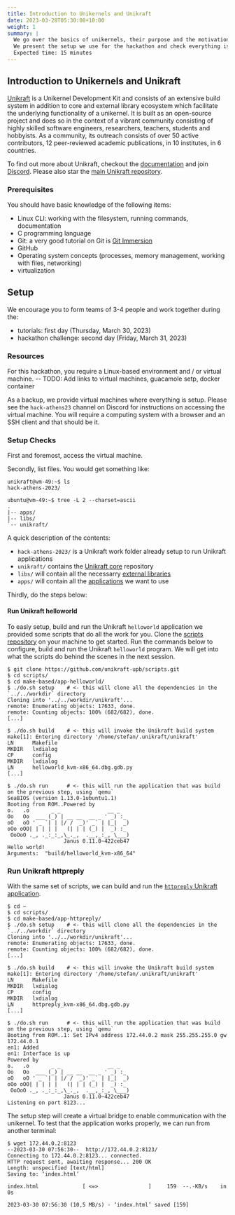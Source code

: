 ```yaml
---
title: Introduction to Unikernels and Unikraft
date: 2023-03-28T05:30:08+10:00
weight: 1
summary: |
  We go over the basics of unikernels, their purpose and the motivation behind building unikernels with the library Operating System model.
  We present the setup we use for the hackathon and check everything is OK before proceeding to actual work items.
  Expected time: 15 minutes
---
```


## Introduction to Unikernels and Unikraft

[Unikraft](https://github.com/unikraft/) is a Unikernel Development Kit and consists of an extensive build system in addition to core and external library ecosystem which facilitate the underlying functionality of a unikernel.
It is built as an open-source project and does so in the context of a vibrant community consisting of highly skilled software engineers, researchers, teachers, students and hobbyists.
As a community, its outreach consists of over 50 active contributors, 12 peer-reviewed academic publications, in 10 institutes, in 6 countries.

To find out more about Unikraft, checkout the [documentation](https://unikraft.org/docs/) and join [Discord](https://bit.ly/UnikraftDiscord).
Please also star the [main Unikraft repository](https://github.com/unikraft/unikraft/).

### Prerequisites

You should have basic knowledge of the following items:

* Linux CLI: working with the filesystem, running commands, documentation
* C programming language
* Git: a very good tutorial on Git is [Git Immersion](https://gitimmersion.com/)
* GitHub
* Operating system concepts (processes, memory management, working with files, networking)
* virtualization

## Setup

We encourage you to form teams of 3-4 people and work together during the:

* tutorials: first day (Thursday, March 30, 2023)
* hackathon challenge: second day (Friday, March 31, 2023)

### Resources

For this hackathon, you require a Linux-based environment and / or virtual machine.
-- TODO: Add links to virtual machines, guacamole setp, docker container

As a backup, we provide virtual machines where everything is setup.
Please see the `hack-athens23` channel on Discord for instructions on accessing the virtual machine.
You will require a computing system with a browser and an SSH client and that should be it.

### Setup Checks

First and foremost, access the virtual machine.

Secondly, list files.
You would get something like:

```console
unikraft@vm-49:~$ ls
hack-athens-2023/

ubuntu@vm-49:~$ tree -L 2 --charset=ascii
.
|-- apps/
|-- libs/
`-- unikraft/
```

A quick description of the contents:

* `hack-athens-2023/` is a Unikraft work folder already setup to run Unikraft applications
* `unikraft/` contains the [Unikraft core](https://github.com/unikraft/unikraft) repository
* `libs/` will contain all the necessarry [external libraries](https://github.com/orgs/unikraft/repositories?q=lib-&type=all&language=&sort=)
* `apps/` will contain all the [applications](https://github.com/orgs/unikraft/repositories?q=app-&type=all&language=&sort=) we want to use

Thirdly, do the steps below:

#### Run Unikraft helloworld

To easly setup, build and run the Unikraft `helloworld` application we provided some scripts that do all the work for you.
Clone the [scripts repository](https://github.com/unikraft-upb/scripts.git) on your machine to get started.
Run the commands below to configure, build and run the Unikraft `helloworld` program.
We will get into what the scripts do behind the scenes in the next session.

```console
$ git clone https://github.com/unikraft-upb/scripts.git
$ cd scripts/
$ cd make-based/app-helloworld/
$ ./do.sh setup    # <- this will clone all the dependencies in the `../../workdir` directory
Cloning into '../../workdir/unikraft'...
remote: Enumerating objects: 17633, done.
remote: Counting objects: 100% (682/682), done.
[...]

$ ./do.sh build    # <- this will invoke the Unikraft build system
make[1]: Entering directory '/home/stefan/.unikraft/unikraft'
LN      Makefile
MKDIR   lxdialog
CP      config
MKDIR   lxdialog
LN      helloworld_kvm-x86_64.dbg.gdb.py
[...]

$ ./do.sh run      # <- this will run the application that was build on the previous step, using `qemu`
SeaBIOS (version 1.13.0-1ubuntu1.1)
Booting from ROM..Powered by
o.   .o       _ _               __ _
Oo   Oo  ___ (_) | __ __  __ _ ' _) :_
oO   oO ' _ `| | |/ /  _)' _` | |_|  _)
oOo oOO| | | | |   (| | | (_) |  _) :_
 OoOoO ._, ._:_:_,\_._,  .__,_:_, \___)
                  Janus 0.11.0~422ceb47
Hello world!
Arguments:  "build/helloworld_kvm-x86_64"
```

### Run Unikraft httpreply

With the same set of scripts, we can build and run the [`httpreply` Unikraft application](https://github.com/unikraft/app-httpreply).

```console
$ cd ~
$ cd scripts/
$ cd make-based/app-httpreply/
$ ./do.sh setup    # <- this will clone all the dependencies in the `../../workdir` directory
Cloning into '../../workdir/unikraft'...
remote: Enumerating objects: 17633, done.
remote: Counting objects: 100% (682/682), done.
[...]

$ ./do.sh build    # <- this will invoke the Unikraft build system
make[1]: Entering directory '/home/stefan/.unikraft/unikraft'
LN      Makefile
MKDIR   lxdialog
CP      config
MKDIR   lxdialog
LN      httpreply_kvm-x86_64.dbg.gdb.py
[...]

$ ./do.sh run      # <- this will run the application that was build on the previous step, using `qemu`
Booting from ROM..1: Set IPv4 address 172.44.0.2 mask 255.255.255.0 gw 172.44.0.1
en1: Added
en1: Interface is up
Powered by
o.   .o       _ _               __ _
Oo   Oo  ___ (_) | __ __  __ _ ' _) :_
oO   oO ' _ `| | |/ /  _)' _` | |_|  _)
oOo oOO| | | | |   (| | | (_) |  _) :_
 OoOoO ._, ._:_:_,\_._,  .__,_:_, \___)
                  Janus 0.11.0~422ceb47
Listening on port 8123...
```

The setup step will create a virtual bridge to enable communication with the unikernel.
To test that the application works properly, we can run from another terminal:

```console
$ wget 172.44.0.2:8123
--2023-03-30 07:56:30--  http://172.44.0.2:8123/
Connecting to 172.44.0.2:8123... connected.
HTTP request sent, awaiting response... 200 OK
Length: unspecified [text/html]
Saving to: ‘index.html’

index.html              [ <=>                ]     159  --.-KB/s    in 0s      

2023-03-30 07:56:30 (10,5 MB/s) - ‘index.html’ saved [159]
```
